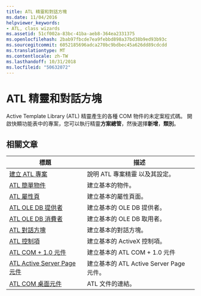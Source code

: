 ```yaml
---
title: ATL 精靈和對話方塊
ms.date: 11/04/2016
helpviewer_keywords:
- ATL, class wizards
ms.assetid: 51cf002a-83bc-41ba-aeb8-364ea2331375
ms.openlocfilehash: 2bab97fbcde7ea9febbd898a37bd38b9ed93b93c
ms.sourcegitcommit: 6052185696adca270bc9bdbec45a626dd89cdcdd
ms.translationtype: MT
ms.contentlocale: zh-TW
ms.lasthandoff: 10/31/2018
ms.locfileid: "50632072"
---
```

# <a name="atl-wizards-and-dialog-boxes"></a>ATL 精靈和對話方塊

Active Template Library (ATL) 精靈產生的各種 COM 物件的未定案程式碼。 開啟快顯功能表中的專案，您可以執行精靈**方案總管**，然後選擇**新增**，**類別**。

## <a name="related-articles"></a>相關文章

|標題|描述|
|-----------|-----------------|
|[建立 ATL 專案](../../atl/reference/creating-an-atl-project.md)|說明 ATL 專案精靈 以及其設定。|
|[ATL 簡單物件](../../atl/reference/adding-an-atl-simple-object.md)|建立基本的物件。|
|[ATL 屬性頁](../../atl/reference/adding-an-atl-property-page.md)|建立基本的屬性頁面。|
|[ATL OLE DB 提供者](../../atl/reference/adding-an-atl-ole-db-provider.md)|建立基本的 OLE DB 提供者。|
|[ATL OLE DB 消費者](../../atl/reference/adding-an-atl-ole-db-consumer.md)|建立基本的 OLE DB 取用者。|
|[ATL 對話方塊](../../atl/reference/adding-an-atl-dialog-box.md)|建立基本的對話方塊。|
|[ATL 控制項](../../atl/reference/adding-an-atl-control.md)|建立基本的 ActiveX 控制項。|
|[ATL COM + 1.0 元件](../../atl/reference/adding-an-atl-com-plus-1-0-component.md)|建立基本的 ATL COM + 1.0 元件|
|[ATL Active Server Page 元件](../../atl/reference/adding-an-atl-active-server-page-component.md)|建立基本的 ATL Active Server Page 元件。|
|[ATL COM 桌面元件](../../atl/atl-com-desktop-components.md)|ATL 文件的連結。|

